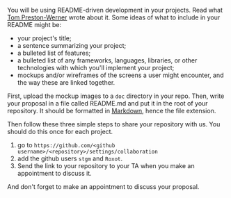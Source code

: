 You will be using README-driven development in your projects. Read what
[Tom Preston-Werner] wrote about it. Some ideas of what to include in your
README might be:

* your project's title;
* a sentence summarizing your project;
* a bulleted list of features;
* a bulleted list of any frameworks, languages, libraries, or other technologies
  with which you'll implement your project;
* mockups and/or wireframes of the screens a user might encounter, and the way these are linked
  together.

[Tom Preston-Werner]: http://tom.preston-werner.com/2010/08/23/readme-driven-development.html

First, upload the mockup images to a `doc` directory in your repo. Then, write
your proposal in a file called README.md and put it in the root of your
repository. It should be formatted in [Markdown], hence the file extension.

[Markdown]: http://daringfireball.net/projects/markdown/syntax

Then follow these three simple steps to share your repository with us. You
should do this once for each project.

1. go to `https://github.com/<github username>/<repository>/settings/collaboration`
2. add the github users `stgm` and `Roxot`.
3. Send the link to your repository to your TA when you make an appointment to discuss it.

And don't forget to make an appointment to discuss your proposal.
